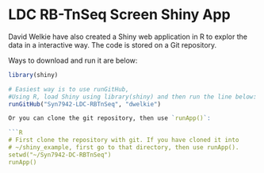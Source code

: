 # LDC RB-TnSeq Screen Shiny App

David Welkie have also created a Shiny web application in R to explor the data in a interactive way. 
The code is stored on a Git repository.

Ways to download and run it are below:

```R
library(shiny)

# Easiest way is to use runGitHub,
#Using R, load Shiny using library(shiny) and then run the line below:
runGitHub("Syn7942-LDC-RBTnSeq", "dwelkie")

Or you can clone the git repository, then use `runApp()`:

​```R
# First clone the repository with git. If you have cloned it into
# ~/shiny_example, first go to that directory, then use runApp().
setwd("~/Syn7942-DC-RBTnSeq")
runApp()
```
